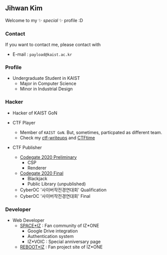 ## Jihwan Kim
Welcome to my ✨ _special_ ✨ profile :D

### Contact
If you want to contact me, please contact with
* E-mail : `payload@kaist.ac.kr`

### Profile
* Undergraduate Student in KAIST
  - Major in Computer Science
  - Minor in Industrial Design

### Hacker
* Hacker of KAIST GoN

* CTF Player
  - Member of `KAIST GoN`. But, sometimes, particpated as different team.
  - Check my [ctf-writeups](https://github.com/mdsnins/ctf-writeups) and [CTFtime](https://ctftime.org/user/39983)

* CTF Publisher
  - [Codegate 2020 Preliminary](https://github.com/mdsnins/My-CTF-Challenges/tree/master/2020/Codegate-Qual)
    - CSP
    - Renderer
  - [Codegate 2020 Final](https://github.com/mdsnins/My-CTF-Challenges/tree/master/2020/Codegate-Final)
    - Blackjack
    - Public Library (unpublished)
  - CyberOC '사이버작전경연대회' Qualification
  - CyberOC '사이버작전경연대회' Final
  
### Developer

* Web Developer
  - [SPACE\*IZ](https://wiz-one.co.kr/) : Fan community of IZ\*ONE
    - Google Drive integration
    - Authentication system
    - IZ\*VOIC : Special anniversary page
  - [REBOOT\*IZ](https://reboot-iz.one/) : Fan project site of IZ\*ONE

